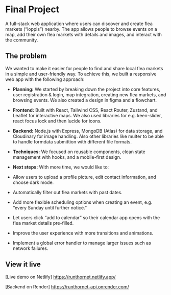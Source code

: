 # Final Project

A full-stack web application where users can discover and create flea markets (“loppis”) nearby. The app allows people to browse events on a map, add their own flea markets with details and images, and interact with the community.

## The problem

We wanted to make it easier for people to find and share local flea markets in a simple and user-friendly way. To achieve this, we built a responsive web app with the following approach:  

- **Planning:** We started by breaking down the project into core features, user registration & login, map integration, creating new flea markets, and browsing events. We also created a design in figma and a flowchart.  
- **Frontend:** Built with React, Tailwind CSS, React Router, Zustand, and Leaflet for interactive maps. We also used libraries for e.g. keen-slider, react focus lock and then lucide for icons.     

- **Backend:** Node.js with Express, MongoDB (Atlas) for data storage, and Cloudinary for image handling. Also other libraries like multer to be able to handle formdata submittion with different file formats.  

- **Techniques:** We focused on reusable components, clean state management with hooks, and a mobile-first design.  

- **Next steps:** 
With more time, we would like to:  
- Allow users to upload a profile picture, edit contact information, and choose dark mode.  
- Automatically filter out flea markets with past dates.  
- Add more flexible scheduling options when creating an event, e.g. “every Sunday until further notice.”  
- Let users click “add to calendar” so their calendar app opens with the flea market details pre-filled.  
- Improve the user experience with more transitions and animations.  
- Implement a global error handler to manage larger issues such as network failures.  
  

## View it live

[Live demo on Netlify]
https://runthornet.netlify.app/


[Backend on Render]
https://runthornet-api.onrender.com/